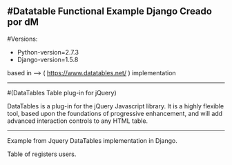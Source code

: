 #Datatable Functional Example Django
Creado por dM
-----

#Versions:
- Python-version=2.7.3
- Django-version=1.5.8

based in --> ( https://www.datatables.net/ ) implementation

-----

#(DataTables Table plug-in for jQuery)

DataTables is a plug-in for the jQuery Javascript library.
It is a highly flexible tool, based upon the foundations of
progressive enhancement, and will add advanced interaction
controls to any HTML table.

-----

Example from Jquery DataTables implementation in Django.

Table of registers users.


